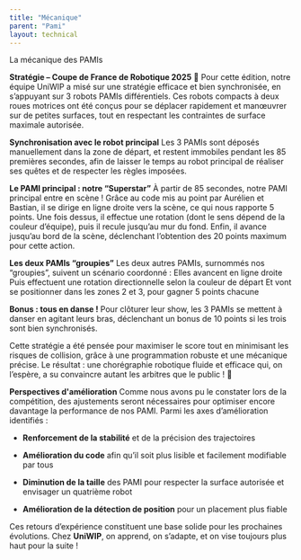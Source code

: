 ```yaml
---
title: "Mécanique"
parent: "Pami"
layout: technical
---
```


La mécanique des PAMIs

**Stratégie – Coupe de France de Robotique 2025** 🎯
Pour cette édition, notre équipe UniWIP a misé sur une stratégie efficace et bien synchronisée, en s’appuyant sur 3 robots PAMIs différentiels. Ces robots compacts à deux roues motrices ont été conçus pour se déplacer rapidement et manœuvrer sur de petites surfaces, tout en respectant les contraintes de surface maximale autorisée.

**Synchronisation avec le robot principal**
 Les 3 PAMIs sont déposés manuellement dans la zone de départ, et restent immobiles pendant les 85 premières secondes, afin de laisser le temps au robot principal de réaliser ses quêtes et de respecter les règles imposées.

**Le PAMI principal : notre “Superstar”**
 À partir de 85 secondes, notre PAMI principal entre en scène ! Grâce au code mis au point par Aurélien et Bastian, il se dirige en ligne droite vers la scène, ce qui nous rapporte 5 points. Une fois dessus, il effectue une rotation (dont le sens dépend de la couleur d’équipe), puis il recule jusqu’au mur du fond. Enfin, il avance jusqu’au bord de la scène, déclenchant l’obtention des 20 points maximum pour cette action.

**Les deux PAMIs “groupies”**
 Les deux autres PAMIs, surnommés nos “groupies”, suivent un scénario coordonné :
Elles avancent en ligne droite
Puis effectuent une rotation directionnelle selon la couleur de départ
Et vont se positionner dans les zones 2 et 3, pour gagner 5 points chacune

**Bonus : tous en danse !**
 Pour clôturer leur show, les 3 PAMIs se mettent à danser en agitant leurs bras, déclenchant un bonus de 10 points si les trois sont bien synchronisés.


Cette stratégie a été pensée pour maximiser le score tout en minimisant les risques de collision, grâce à une programmation robuste et une mécanique précise. Le résultat : une chorégraphie robotique fluide et efficace qui, on l’espère, a su convaincre autant les arbitres que le public ! 🎉

**Perspectives d'amélioration**
Comme nous avons pu le constater lors de la compétition, des ajustements seront nécessaires pour optimiser encore davantage la performance de nos PAMI.
Parmi les axes d’amélioration identifiés :
- **Renforcement de la stabilité** et de la précision des trajectoires
  
- **Amélioration du code** afin qu’il soit plus lisible et facilement modifiable par tous

- **Diminution de la taille** des PAMI pour respecter la surface autorisée et envisager un quatrième robot

- **Amélioration de la détection de position** pour un placement plus fiable

Ces retours d’expérience constituent une base solide pour les prochaines évolutions. Chez **UniWIP**, on apprend, on s’adapte, et on vise toujours plus haut pour la suite !


